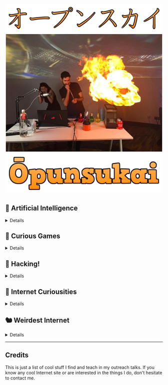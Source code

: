 <h1 align="center">
    <img src=".github/readme/logot.png" width="500">
    <img src=".github/readme/header.jpg" width="500">
    <img src=".github/readme/logob.png" width="500">
</h1>

## 🧠 Artificial Intelligence

<details>

| Tags | Site | Explanation |
| --- | --- | --- |
| 🆒 | [Dialogflow](https://dialogflow.cloud.google.com/) | Voice Assistant made easy |
| 🆒🆕 | [Quick Draw](https://quickdraw.withgoogle.com) | Play Pictionary against Google |
| 🆒 | [TeachableMachine](https://teachablemachine.withgoogle.com/) | Fast and friendly IA (Image, Sound, Pose Recon)

</details>

## 👾 Curious Games

<details>

| Tags | Site | Explanation |
| --- | --- | --- |
| 🆒🆕 | [Mario Bros. as a Goomba](http://www.byronknoll.com/goomba.html) | Play Super Mario Bros. from the perspective of a Goomba |
| 🆒🆕 | [CandyBox 2](https://candybox2.github.io/) | ASCII awesome game (also "How to modify game saved data) |

</details>

## 👤 Hacking!

<details>

| Tags | Site | Explanation |
| --- | --- | --- |
| 🆒 | [DeHashed](https://www.dehashed.com/) | Check if your accounts have been pwned (See the password leak with Premium account) |
| 🆒 | [HaveIBeenPwned](https://haveibeenpwned.com/) | Check if your accounts have been pwned |
| 🆒 | [The Wayback Machine](https://archive.org/web/) | Explore what the pages looked like in the past |

</details>

## 👀 Internet Curiousities

<details>

| Tags | Site | Explanation |
| --- | --- | --- |
| 🆒🆕 | [Every Second](https://everysecond.io/) | Check what's happening every second |
| 🆒🆕 | [lmgtfy](https://es.lmgtfy.com/) | Explains with an animation how to search the Internet |
| 🆒 | [Spurius Correlations](https://www.tylervigen.com/spurious-correlations) | Curious, strange and meaningless correlations |
| 🆒 | [The Wayback Machine](https://archive.org/web/) | Explore what the pages looked like in the past |
| 🆒🆕 | [World's Highest Website](https://worlds-highest-website.com/) | The World’s Highest Website! It’s 18.94 kilometers high |

</details>

## 🐿️ Weirdest Internet

<details>

| Tags | Site | Explanation |
| --- | --- | --- |
| 🆒🆕 | [11111111111111111...](http://111111111111111111111111111111111111111111111111111111111111.com) | Arnold Sailormoonegger |
| 🆒🆕 | [Cyclical Website](https://orteil.dashnet.org/nested) | An infinite web page |
| 🐎 | [Endless Horse](http://endless.horse/) | Just and endless horse |
| 🆒🆕 | [Infinite Zoom](https://infinitezoom.net/) | Infinite zoom using geometric and fractal patterns | 

</details>

---

## Credits

This is just a list of cool stuff I find and teach in my outreach talks. If you know any cool Internet site or are interested in the things I do, don't hesitate to contact me.